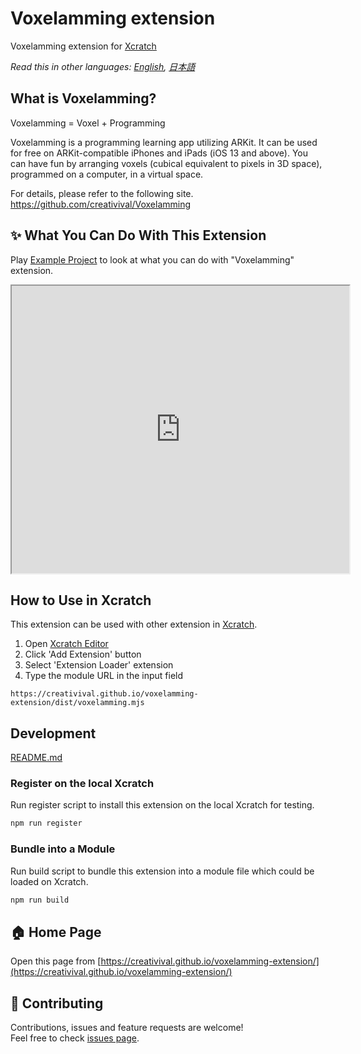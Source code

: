 # Voxelamming extension

Voxelamming extension for [Xcratch](https://xcratch.github.io/)

*Read this in other languages: [English](README.en.md), [日本語](README.md)*

## What is Voxelamming?

Voxelamming = Voxel + Programming

Voxelamming is a programming learning app utilizing ARKit. It can be used for free on ARKit-compatible iPhones and iPads (iOS 13 and above). You can have fun by arranging voxels (cubical equivalent to pixels in 3D space), programmed on a computer, in a virtual space.

For details, please refer to the following site. https://github.com/creativival/Voxelamming

## ✨ What You Can Do With This Extension

Play [Example Project](https://xcratch.github.io/editor/#https://creativival.github.io/voxelamming-extension/projects/example.sb3) to look at what you can do with "Voxelamming" extension. 
<iframe src="https://xcratch.github.io/editor/player#https://creativival.github.io/voxelamming-extension/projects/example.sb3" width="540px" height="460px"></iframe>


## How to Use in Xcratch

This extension can be used with other extension in [Xcratch](https://xcratch.github.io/). 
1. Open [Xcratch Editor](https://xcratch.github.io/editor)
2. Click 'Add Extension' button
3. Select 'Extension Loader' extension
4. Type the module URL in the input field 
```
https://creativival.github.io/voxelamming-extension/dist/voxelamming.mjs
```

## Development

[README.md](README.md)

### Register on the local Xcratch

Run register script to install this extension on the local Xcratch for testing.

```sh
npm run register
```

### Bundle into a Module

Run build script to bundle this extension into a module file which could be loaded on Xcratch.

```sh
npm run build
```

## 🏠 Home Page

Open this page from [https://creativival.github.io/voxelamming-extension/](https://creativival.github.io/voxelamming-extension/)


## 🤝 Contributing

Contributions, issues and feature requests are welcome!<br />Feel free to check [issues page](https://github.com/https://creativival/voxelamming-extension/issues). 
